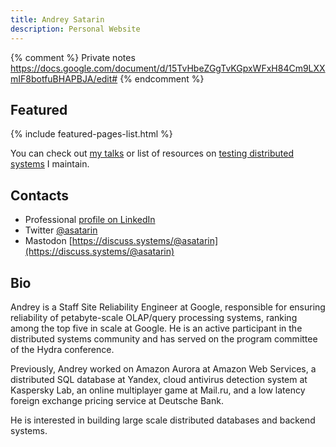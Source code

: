 ```yaml
---
title: Andrey Satarin
description: Personal Website
---
```


{% comment %}
Private notes https://docs.google.com/document/d/15TvHbeZGgTvKGpxWFxH84Cm9LXXmIF8botfuBHAPBJA/edit#
{% endcomment %}

## Featured

{% include featured-pages-list.html %}

You can check out [my talks](/talks) or list of resources on [testing distributed systems](/testing-distributed-systems)
I maintain.

## Contacts

* Professional [profile on LinkedIn](https://www.linkedin.com/in/asatarin/)
* Twitter [@asatarin](https://twitter.com/asatarin)
* Mastodon [https://discuss.systems/@asatarin](https://discuss.systems/@asatarin)

## Bio

Andrey is a Staff Site Reliability Engineer at Google, responsible for ensuring reliability of petabyte-scale
OLAP/query processing systems, ranking among the top five in scale at Google.
He is an active participant in the distributed systems community and has served on the program
committee of the Hydra conference.

Previously, Andrey worked on Amazon Aurora at Amazon Web Services, a distributed
SQL database at Yandex, cloud antivirus detection system at Kaspersky Lab,
an online multiplayer game at Mail.ru, and a low latency foreign exchange pricing service at Deutsche Bank.

He is interested in building large scale distributed databases and backend systems.
